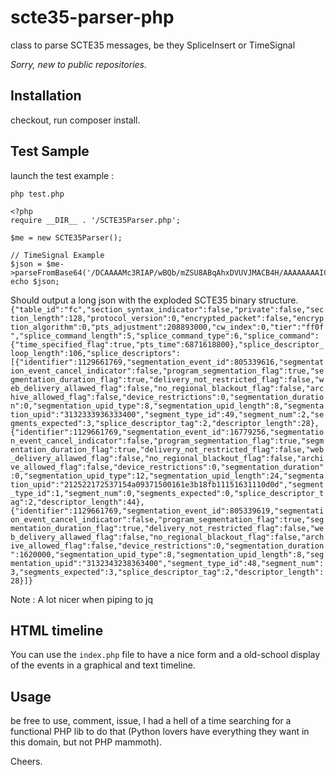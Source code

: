 # scte35-parser-php
class to parse SCTE35 messages, be they SpliceInsert or TimeSignal

_Sorry, new to public repositories._

## Installation
checkout, run composer install.

## Test Sample
launch the test example :

`php test.php`

```
<?php
require __DIR__ . '/SCTE35Parser.php';

$me = new SCTE35Parser();

// TimeSignal Example
$json = $me->parseFromBase64('/DCAAAAMc3RIAP/wBQb/mZSU8ABqAhxDVUVJMACB4H/AAAAAAAAICDEyMzk2MzQAMQIDAixDVUVJAQAH+H/AAAAAAAAMGCElIhclNxVKCTcVABYeOxj7ERUWMRENDQEAAAIcQ1VFSTAAgeN/wAAAGLggCAgxMjQyODY0ADADA8N+pPM=');
echo $json;
```

Should output a long json with the exploded SCTE35 binary structure.
`{"table_id":"fc","section_syntax_indicator":false,"private":false,"section_length":128,"protocol_version":0,"encrypted_packet":false,"encryption_algorithm":0,"pts_adjustment":208893000,"cw_index":0,"tier":"ff0f","splice_command_length":5,"splice_command_type":6,"splice_command":{"time_specified_flag":true,"pts_time":6871618800},"splice_descriptor_loop_length":106,"splice_descriptors":[{"identifier":1129661769,"segmentation_event_id":805339616,"segmentation_event_cancel_indicator":false,"program_segmentation_flag":true,"segmentation_duration_flag":true,"delivery_not_restricted_flag":false,"web_delivery_allawed_flag":false,"no_regional_blackout_flag":false,"archive_allowed_flag":false,"device_restrictions":0,"segmentation_duration":0,"segmentation_upid_type":8,"segmentation_upid_length":8,"segmentation_upid":"3132333936333400","segment_type_id":49,"segment_num":2,"segments_expected":3,"splice_descriptor_tag":2,"descriptor_length":28},{"identifier":1129661769,"segmentation_event_id":16779256,"segmentation_event_cancel_indicator":false,"program_segmentation_flag":true,"segmentation_duration_flag":true,"delivery_not_restricted_flag":false,"web_delivery_allawed_flag":false,"no_regional_blackout_flag":false,"archive_allowed_flag":false,"device_restrictions":0,"segmentation_duration":0,"segmentation_upid_type":12,"segmentation_upid_length":24,"segmentation_upid":"212522172537154a09371500161e3b18fb11151631110d0d","segment_type_id":1,"segment_num":0,"segments_expected":0,"splice_descriptor_tag":2,"descriptor_length":44},{"identifier":1129661769,"segmentation_event_id":805339619,"segmentation_event_cancel_indicator":false,"program_segmentation_flag":true,"segmentation_duration_flag":true,"delivery_not_restricted_flag":false,"web_delivery_allawed_flag":false,"no_regional_blackout_flag":false,"archive_allowed_flag":false,"device_restrictions":0,"segmentation_duration":1620000,"segmentation_upid_type":8,"segmentation_upid_length":8,"segmentation_upid":"3132343238363400","segment_type_id":48,"segment_num":3,"segments_expected":3,"splice_descriptor_tag":2,"descriptor_length":28}]}`

Note : A lot nicer when piping to jq

## HTML timeline
You can use the `index.php` file to have a nice form and a old-school display of the events in a graphical and text timeline.

## Usage
be free to use, comment, issue, I had a hell of a time searching for a functional PHP lib to do that (Python lovers have everything they want in this domain, but not PHP mammoth).

Cheers.
